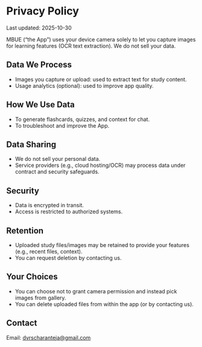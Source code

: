 # Privacy Policy

Last updated: 2025-10-30

MBUE (“the App”) uses your device camera solely to let you capture images for learning features (OCR text extraction). We do not sell your data.

## Data We Process
- Images you capture or upload: used to extract text for study content.
- Usage analytics (optional): used to improve app quality.

## How We Use Data
- To generate flashcards, quizzes, and context for chat.
- To troubleshoot and improve the App.

## Data Sharing
- We do not sell your personal data.
- Service providers (e.g., cloud hosting/OCR) may process data under contract and security safeguards.

## Security
- Data is encrypted in transit.
- Access is restricted to authorized systems.

## Retention
- Uploaded study files/images may be retained to provide your features (e.g., recent files, context).
- You can request deletion by contacting us.

## Your Choices
- You can choose not to grant camera permission and instead pick images from gallery.
- You can delete uploaded files from within the app (or by contacting us).

## Contact
Email: dvrscharanteja@gmail.com
